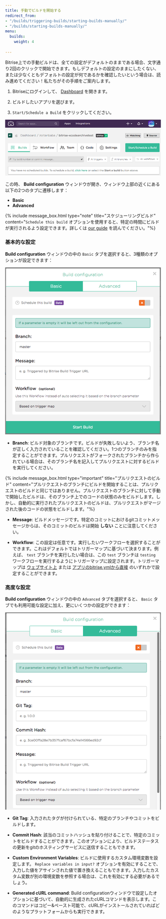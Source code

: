 ```yaml
---
title: 手動でビルドを開始する
redirect_from:
- "/builds/triggering-builds/starting-builds-manually/"
- "/builds/starting-builds-manually/"
menu:
  builds:
    weight: 4

---
```

Bitrise上での手動ビルドは、全ての設定がデフォルトのままである場合、文字通り2回のクリックで開始できます。もしデフォルトの設定のままにしたくない、または少なくともデフォルトの設定が何であるかを確認したいという場合は、読み進めてください！私たちがその手順をご案内します。

1. Bitriseにログインして、 [Dashboard](https://app.bitrise.io/dashboard) を開きます。

1. ビルドしたいアプリを選びます。

1. `Start/Schedule a Build` をクリックしてください。

![Start a build](/img/start-build.png)

この時、 __Build configuration__ ウィンドウが開き、ウィンドウ上部の近くにある以下の2つのタブに遷移します：

- __Basic__
- __Advanced__

{% include message_box.html type="note" title="スケジューリングビルド" content="`Schedule this build` オプションを使用すると、特定の時間にビルドが実行されるよう設定できます。詳しくは [our guide](/builds/scheduling-builds/) を読んでください。"%}

### 基本的な設定

__Build configuration__ ウィンドウの中の `Basic` タブを選択すると、3種類のオプションが設定できます：

![Basic config window](/img/basic-config-window.png)

- __Branch__: ビルド対象のブランチです。ビルドが失敗しないよう、ブランチ名が正しく入力されていることを確認してください。1つのブランチのみを指定することができます。プルリクエストがフォークされたブランチから作られている場合は、そのブランチ名を記入してプルリクエストに対するビルドを実行してください。

{% include message_box.html type="important" title="プルリクエストのビルド" content="プルリクエストのブランチにビルドを開始することは、プルリクエストのビルドと同じではありません。プルリクエストのブランチに対して手動で開始したビルドは、そのブランチ上でのコードの状態のみをビルドします。しかし、自動的に実行されたプルリクエストのビルドは、プルリクエストがマージされた後のコードの状態をビルドします。"%}


- __Message__: ビルドメッセージです。特定のコミットにおけるgitコミットメッセージからは、そのコミットのビルドは開始 __しない__ ことに注意してください。

- __Workflow__: この設定は任意です。実行したいワークフローを選択することができます。これはデフォルトではトリガーマップに基づいて決まります。例えば、 `test` ブランチを実行したい場合は、この `test` ブランチは `testing` ワークフローを実行するようにトリガーマップに設定されます。トリガーマップは [ウェブサイト上](/builds/triggering-builds/trigger-code-push) または [アプリのbitrise.ymlから直接](/builds/triggering-builds/trigger-map) のいずれかで設定することができます。

### 高度な設定

__Build configuration__ ウィンドウの中の `Advanced` タブを選択すると、 `Basic` タブでも利用可能な設定に加え、更にいくつかの設定ができます：

![Advanced config window](/img/advanced-window1.png)

- __Git Tag__: 入力されたタグが付けられている、特定のブランチやコミットをビルドします。

- __Commit Hash__: 該当のコミットハッシュを貼り付けることで、特定のコミットをビルドすることができます。このオプションにより、ビルドステータスの更新をgitのホスティングサービスに送信することもできます。

- __Custom Environment Variables__: ビルドに使用するカスタム環境変数を設定します。 `Replace variables in input?` オプションを有効にすることで、入力した値をアサインされた値で置き換えることもできます。入力したカスタム変数が別の環境変数を参照する場合は、これを有効にする必要があるでしょう。

- __Generated cURL command__: Build configurationウィンドウで設定したオプションに基づいて、自動的に生成されたcURLコマンドを表示します。このコマンドはコピー&ペースト可能で、cURLがインストールされていればどのようなプラットフォームからも実行できます。